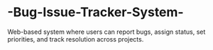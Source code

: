 # -Bug-Issue-Tracker-System-
Web-based system where users can report bugs, assign status, set priorities, and  track resolution across projects.
